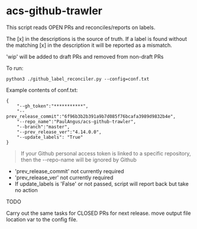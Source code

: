 
# acs-github-trawler

This script reads OPEN PRs and reconciles/reports on labels.

The [x] in the descriptions is the source of truth.  If a label is found without the matching [x] in the description it will be reported as a mismatch.

'wip' will be added to draft PRs and removed from non-draft PRs

 To run:
 
    python3 ./github_label_reconciler.py --config=conf.txt

Example contents of conf.txt:

    {
	    "--gh_token":"***********",
	    "--prev_release_commit":"6f96b3b2b391a9b7d085f76bcafa3989d9832b4e",
	    "--repo_name":"PaulAngus/acs-github-trawler",
	    "--branch":"master",
	    "--prev_release_ver":"4.14.0.0",
	    "--update_labels": "True"
    }

> If your Github personal access token is linked to a specific repository, then the --repo-name will
> be ignored by Github

 - 'prev_release_commit' not currently required
 - 'prev_release_ver' not currently required 
 - If update_labels is 'False' or not passed, script will report back but take no action

TODO

Carry out the same tasks for CLOSED PRs for next release.
move output file location var to the config file.
